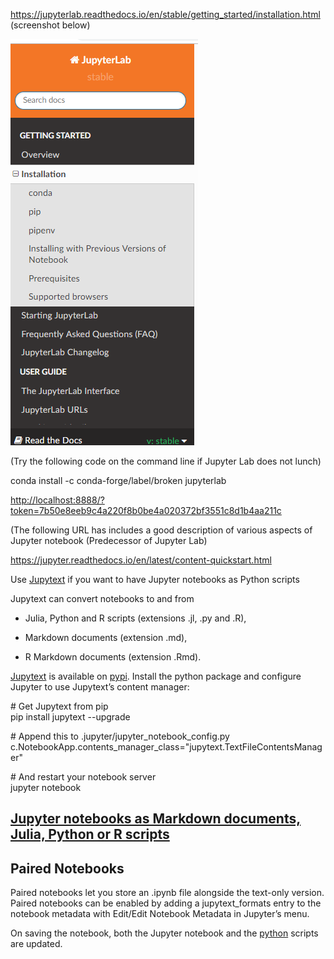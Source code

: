 <https://jupyterlab.readthedocs.io/en/stable/getting_started/installation.html>
(screenshot below)

![](media/bb6aa9a92f2af8218ffd5b72aa0a0bf0.png)

(Try the following code on the command line if Jupyter Lab does not lunch)

conda install -c conda-forge/label/broken jupyterlab 

<http://localhost:8888/?token=7b50e8eeb9c4a220f8b0be4a020372bf3551c8d1b4aa211c>

(The following URL has includes a good description of various aspects of Jupyter
notebook (Predecessor of Jupyter Lab)

<https://jupyter.readthedocs.io/en/latest/content-quickstart.html>

Use [Jupytext](https://towardsdatascience.com/introducing-jupytext-9234fdff6c57)
if you want to have Jupyter notebooks as Python scripts

Jupytext can convert notebooks to and from

-   Julia, Python and R scripts (extensions .jl, .py and .R),

-   Markdown documents (extension .md),

-   R Markdown documents (extension .Rmd).

[Jupytext](https://github.com/mwouts/jupytext/blob/master/README.md) is
available on [pypi](https://pypi.org/project/jupytext/). Install the python
package and configure Jupyter to use Jupytext’s content manager:

\# Get Jupytext from pip  
pip install jupytext --upgrade

\# Append this to .jupyter/jupyter_notebook_config.py
c.NotebookApp.contents_manager_class="jupytext.TextFileContentsManager"

\# And restart your notebook server  
jupyter notebook

[Jupyter notebooks as Markdown documents, Julia, Python or R scripts](https://hub.packtpub.com/introducing-jupytext-jupyter-notebooks-as-markdown-documents-julia-python-or-r-scripts/)
---------------------------------------------------------------------------------------------------------------------------------------------------------------------------------------

Paired Notebooks
----------------

Paired notebooks let you store an .ipynb file alongside the text-only version.
Paired notebooks can be enabled by adding a jupytext_formats entry to the
notebook metadata with Edit/Edit Notebook Metadata in Jupyter’s menu.

On saving the notebook, both the Jupyter notebook and
the [python](https://subscription.packtpub.com/tech/python) scripts are updated.
